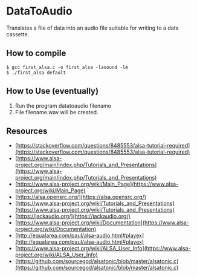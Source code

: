 # DataToAudio
Translates a file of data into an audio file suitable for writing to a data cassette.

## How to compile
```
$ gcc first_alsa.c -o first_alsa -lasound -lm
$ ./first_alsa default
```

## How to Use (eventually)
1. Run the program datatoaudio filename
2. File filename.wav will be created.

## Resources
- [https://stackoverflow.com/questions/8485553/alsa-tutorial-required](https://stackoverflow.com/questions/8485553/alsa-tutorial-required)
- [https://www.alsa-project.org/main/index.php/Tutorials_and_Presentations](https://www.alsa-project.org/main/index.php/Tutorials_and_Presentations)
- [https://www.alsa-project.org/wiki/Main_Page](https://www.alsa-project.org/wiki/Main_Page)
- [https://alsa.opensrc.org/](https://alsa.opensrc.org/)
- [https://www.alsa-project.org/wiki/Tutorials_and_Presentations](https://www.alsa-project.org/wiki/Tutorials_and_Presentations)
- [https://jackaudio.org/](https://jackaudio.org/)
- [https://www.alsa-project.org/wiki/Documentation](https://www.alsa-project.org/wiki/Documentation)
- [http://equalarea.com/paul/alsa-audio.html#playex](http://equalarea.com/paul/alsa-audio.html#playex)
- [https://www.alsa-project.org/wiki/ALSA_User_Info](https://www.alsa-project.org/wiki/ALSA_User_Info)
- [https://github.com/sourcegod/alsatonic/blob/master/alsatonic.c](https://github.com/sourcegod/alsatonic/blob/master/alsatonic.c)
